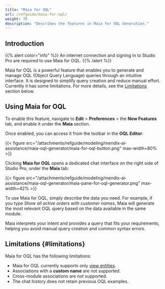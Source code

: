 ```yaml
---
title: "Maia for OQL"
url: /refguide/maia-for-oql/
weight: 70
description: "Describes the features in Maia for OQL Generation."
---
```


## Introduction

{{% alert color="info" %}}
An internet connection and signing in to Studio Pro are required to use Maia for OQL.
{{% /alert %}}

Maia for OQL is a powerful feature that enables you to generate and manage OQL (Object Query Language) queries through an intuitive interface. It is designed to simplify query creation and reduce manual effort. Currently it has some limitations. For more details, see the [Limitations](#limitations) section below.

## Using Maia for OQL

To enable this feature, navigate to **Edit** > **Preferences** > the **New Features** tab, and enable it under the **Maia** section.

Once enabled, you can access it from the toolbar in the **OQL Editor**:

{{< figure src="/attachments/refguide/modeling/mendix-ai-assistance/maia-oql-generator/maia-for-oql-button.png" max-width=80% >}}

Clicking **Maia for OQL** opens a dedicated chat interface on the right side of Studio Pro, under the **Maia** tab:

{{< figure src="/attachments/refguide/modeling/mendix-ai-assistance/maia-oql-generator/maia-pane-for-oql-generator.png" max-width=42% >}}

To use Maia for OQL, simply describe the data you need. For example, if you type *Show all active orders with customer names*, Maia will generate the most relevant OQL query based on the data available in the same module.

Maia interprets your intent and provides a query that fits your requirements, helping you avoid manual query creation and common syntax errors.

## Limitations {#limitations}

Maia for OQL has the following limitations:

* Maia for OQL currently supports only [view entities](/refguide/view-entities/).
* Associations with a **custom name** are not supported.
* Cross-module associations are not supported.
* The chat history does not retain previous OQL examples.
